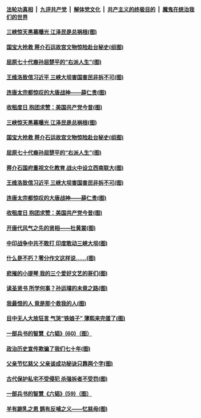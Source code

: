 ####  [法轮功真相](../../../../basic/blob/master/README.md?t=06261202) &nbsp;|&nbsp; [九评共产党](../../../../9ping.md/blob/master/README.md?t=06261202) &nbsp;|&nbsp; [解体党文化](../../../../jtdwh.md/blob/master/README.md?t=06261202)  &nbsp;|&nbsp; [共产主义的终极目的](../../../../gczydzjmd.md/blob/master/README.md?t=06261202) &nbsp;|&nbsp; [魔鬼在统治我们的世界](../../../../mgztzwmdsj.md/blob/master/README.md?t=06261202) 

#### [三峡惊天黑幕曝光 江泽民是总祸根(图)](../pages/p6/937513.md?t=06261202) 

#### [国宝大抢救 蒋介石运故宫文物惊险赴台秘史(组图)](../pages/p6/934957.md?t=06261202) 

#### [屈原七十代裔孙屈楚平的“右派人生”(图)](../pages/p6/936524.md?t=06261202) 

#### [王维洛致信习近平 三峡大坝害国害民非拆不可(图)](../pages/p6/937509.md?t=06261202) 

#### [连唐太宗都惊叹的大唐战神——薛仁贵(图)](../pages/p6/936527.md?t=06261202) 

#### [收租度日 抱团求赞：美国共产党今昔(图)](../pages/p6/937312.md?t=06261202) 

#### [三峡惊天黑幕曝光 江泽民是总祸根(图)](../pages/p6/937513.md?t=06261202) 

#### [国宝大抢救 蒋介石运故宫文物惊险赴台秘史(组图)](../pages/p6/934957.md?t=06261202) 

#### [屈原七十代裔孙屈楚平的“右派人生”(图)](../pages/p6/936524.md?t=06261202) 

#### [蒋介石国府重视文化教育 战火中设立西南联大(图)](../pages/p6/937070.md?t=06261202) 

#### [王维洛致信习近平 三峡大坝害国害民非拆不可(图)](../pages/p6/937509.md?t=06261202) 

#### [连唐太宗都惊叹的大唐战神——薛仁贵(图)](../pages/p6/936527.md?t=06261202) 

#### [收租度日 抱团求赞：美国共产党今昔(图)](../pages/p6/937312.md?t=06261202) 

#### [开唐代风气之先的贤相——杜黄裳(图)](../pages/p6/932911.md?t=06261202) 

#### [中印战争中共不敢打 印度敢动三峡大坝(图)](../pages/p6/937491.md?t=06261202) 

#### [什么是不朽？零分作文这样说……(图)](../pages/p6/937290.md?t=06261202) 

#### [悲摧的小提琴 我的三个爱好文艺的哥们(图)](../pages/p6/937171.md?t=06261202) 

#### [读圣贤书 所学何事？孙运璿的未竟之路(图)](../pages/p6/934952.md?t=06261202) 

#### [我最恨的人 竟是那个救我的人(图)](../pages/p6/937293.md?t=06261202) 

#### [目中无人大放狂言 气哭“铁娘子” 薄熙来完蛋了(图)](../pages/p6/936525.md?t=06261202) 

#### [一部兵书的智慧《六韬》(60)（图）](../pages/p6/931159.md?t=06261202) 

#### [政治历史宣传欺骗了我们七十年(图)](../pages/p6/937285.md?t=06261202) 

#### [父亲节忆慈父 父亲谈成功秘诀只靠两个字(图)](../pages/p6/934146.md?t=06261202) 

#### [古代保护私宅不受侵犯 杀强拆者不受罚(图)](../pages/p6/936439.md?t=06261202) 

#### [一部兵书的智慧《六韬》(59)（图）](../pages/p6/931156.md?t=06261202) 

#### [羊有跪乳之恩 鹊有反哺之义——忆慈母(图)](../pages/p6/934144.md?t=06261202) 

